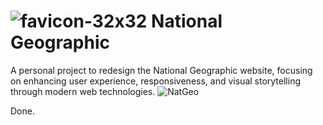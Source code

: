 # ![favicon-32x32](https://github.com/user-attachments/assets/0aad3741-f933-4e15-86e3-f93d0eff511e) National Geographic
A personal project to redesign the National Geographic website, focusing on enhancing user experience, responsiveness, and visual storytelling through modern web technologies.
![NatGeo](https://github.com/user-attachments/assets/ea2b46aa-9917-40e8-b3ee-cf7f0e07e988)

Done.
